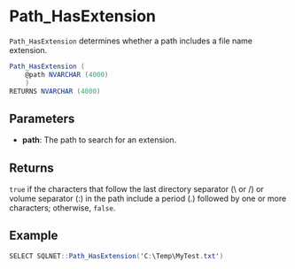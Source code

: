 # Path_HasExtension

`Path_HasExtension` determines whether a path includes a file name extension.

```csharp
Path_HasExtension (
	@path NVARCHAR (4000)
	)
RETURNS NVARCHAR (4000)
```

## Parameters

  - **path**: The path to search for an extension.

## Returns

`true`  if the characters that follow the last directory separator (\\ or /) or volume separator (:) in the path include a period (.) followed by one or more characters; otherwise, `false`.

## Example

```csharp
SELECT SQLNET::Path_HasExtension('C:\Temp\MyTest.txt')
```
